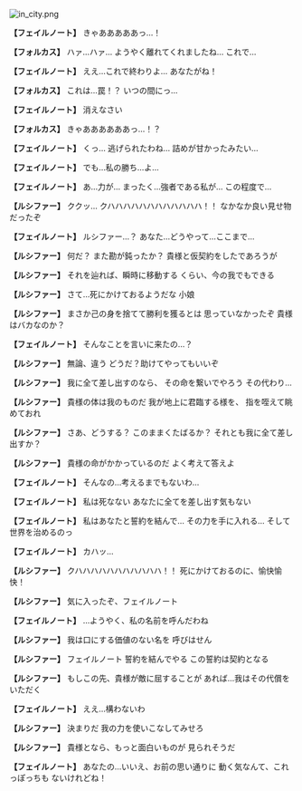 
![in_city.png](../images/backgrounds/in_city.png)

**【フェイルノート】**
きゃあああああっ…！

**【フォルカス】**
ハァ…ハァ…
ようやく離れてくれましたね…
これで…

**【フェイルノート】**
ええ…これで終わりよ…
あなたがね！

**【フォルカス】**
これは…罠！？
いつの間にっ…

**【フェイルノート】**
消えなさい

**【フォルカス】**
きゃああああああっ…！？

**【フェイルノート】**
くっ…
逃げられたわね…
詰めが甘かったみたい…

**【フェイルノート】**
でも…私の勝ち…よ…

**【フェイルノート】**
あ…力が…
まったく…強者である私が…
この程度で…

**【ルシファー】**
ククッ…
クハハハハハハハハハハハハ！！
なかなか良い見せ物だったぞ

**【フェイルノート】**
ルシファー…？
あなた…どうやって…ここまで…

**【ルシファー】**
何だ？
また勘が鈍ったか？
貴様と仮契約をしたであろうが

**【ルシファー】**
それを辿れば、瞬時に移動する
くらい、今の我でもできる

**【ルシファー】**
さて…死にかけておるようだな
小娘

**【ルシファー】**
まさか己の身を捨てて勝利を獲るとは
思っていなかったぞ
貴様はバカなのか？

**【フェイルノート】**
そんなことを言いに来たの…？

**【ルシファー】**
無論、違う
どうだ？助けてやってもいいぞ

**【ルシファー】**
我に全て差し出すのなら、
その命を繋いでやろう
その代わり…

**【ルシファー】**
貴様の体は我のものだ
我が地上に君臨する様を、
指を咥えて眺めておれ

**【ルシファー】**
さあ、どうする？
このままくたばるか？
それとも我に全て差し出すか？

**【ルシファー】**
貴様の命がかかっているのだ
よく考えて答えよ

**【フェイルノート】**
そんなの…考えるまでもないわ…

**【フェイルノート】**
私は死なない
あなたに全てを差し出す気もない

**【フェイルノート】**
私はあなたと誓約を結んで…
その力を手に入れる…
そして世界を治めるのっ

**【フェイルノート】**
カハッ…

**【ルシファー】**
クハハハハハハハハハハハ！！
死にかけておるのに、愉快愉快！

**【ルシファー】**
気に入ったぞ、フェイルノート

**【フェイルノート】**
…ようやく、私の名前を呼んだわね

**【ルシファー】**
我は口にする価値のない名を
呼びはせん

**【ルシファー】**
フェイルノート
誓約を結んでやる
この誓約は契約となる

**【ルシファー】**
もしこの先、貴様が敵に屈することが
あれば…我はその代償をいただく

**【フェイルノート】**
ええ…構わないわ

**【ルシファー】**
決まりだ
我の力を使いこなしてみせろ

**【ルシファー】**
貴様となら、もっと面白いものが
見られそうだ

**【フェイルノート】**
あなたの…いいえ、お前の思い通りに
動く気なんて、これっぽっちも
ないけれどね！
